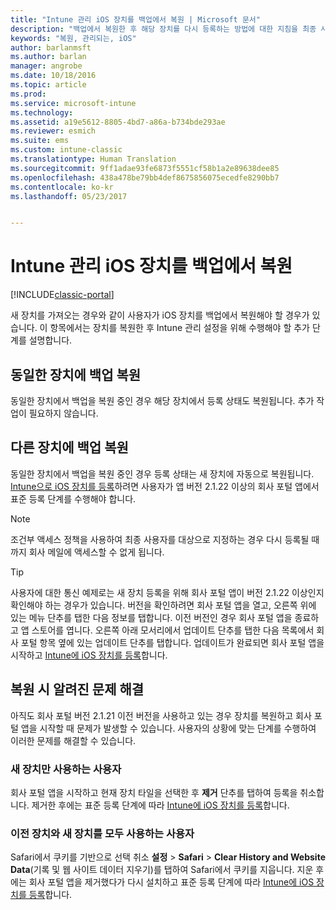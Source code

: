 ```yaml
---
title: "Intune 관리 iOS 장치를 백업에서 복원 | Microsoft 문서"
description: "백업에서 복원한 후 해당 장치를 다시 등록하는 방법에 대한 지침을 최종 사용자에게 제공합니다."
keywords: "복원, 관리되는, iOS"
author: barlanmsft
ms.author: barlan
manager: angrobe
ms.date: 10/18/2016
ms.topic: article
ms.prod: 
ms.service: microsoft-intune
ms.technology: 
ms.assetid: a19e5612-8805-4bd7-a86a-b734bde293ae
ms.reviewer: esmich
ms.suite: ems
ms.custom: intune-classic
ms.translationtype: Human Translation
ms.sourcegitcommit: 9ff1adae93fe6873f5551cf58b1a2e89638dee85
ms.openlocfilehash: 438a478be79bb4def8675856075ecedfe8290bb7
ms.contentlocale: ko-kr
ms.lasthandoff: 05/23/2017


---
```


# <a name="restore-intune-managed-ios-devices-from-backup"></a>Intune 관리 iOS 장치를 백업에서 복원

[!INCLUDE[classic-portal](../includes/classic-portal.md)]

새 장치를 가져오는 경우와 같이 사용자가 iOS 장치를 백업에서 복원해야 할 경우가 있습니다. 이 항목에서는 장치를 복원한 후 Intune 관리 설정을 위해 수행해야 할 추가 단계를 설명합니다.

## <a name="restoring-backups-onto-the-same-device"></a>동일한 장치에 백업 복원

동일한 장치에서 백업을 복원 중인 경우 해당 장치에서 등록 상태도 복원됩니다. 추가 작업이 필요하지 않습니다.

## <a name="restoring-backups-onto-different-devices"></a>다른 장치에 백업 복원

동일한 장치에서 백업을 복원 중인 경우 등록 상태는 새 장치에 자동으로 복원됩니다. [Intune으로 iOS 장치를 등록](/intune-user-help/enroll-your-device-in-intune-ios)하려면 사용자가 앱 버전 2.1.22 이상의 회사 포털 앱에서 표준 등록 단계를 수행해야 합니다.

> [!NOTE]
> 조건부 액세스 정책을 사용하여 최종 사용자를 대상으로 지정하는 경우 다시 등록될 때까지 회사 메일에 액세스할 수 없게 됩니다.

> [!TIP]
> 사용자에 대한 통신 예제로는 새 장치 등록을 위해 회사 포털 앱이 버전 2.1.22 이상인지 확인해야 하는 경우가 있습니다. 버전을 확인하려면 회사 포털 앱을 열고, 오른쪽 위에 있는 메뉴 단추를 탭한 다음 정보를 탭합니다. 이전 버전인 경우 회사 포털 앱을 종료하고 앱 스토어를 엽니다. 오른쪽 아래 모서리에서 업데이트 단추를 탭한 다음 목록에서 회사 포털 항목 옆에 있는 업데이트 단추를 탭합니다. 업데이트가 완료되면 회사 포털 앱을 시작하고 [Intune에 iOS 장치를 등록](/intune-user-help/enroll-your-device-in-intune-ios)합니다.

## <a name="resolving-known-issues-with-restores"></a>복원 시 알려진 문제 해결

아직도 회사 포털 버전 2.1.21 이전 버전을 사용하고 있는 경우 장치를 복원하고 회사 포털 앱을 시작할 때 문제가 발생할 수 있습니다. 사용자의 상황에 맞는 단계를 수행하여 이러한 문제를 해결할 수 있습니다.

### <a name="for-users-who-will-only-use-their-new-device"></a>새 장치만 사용하는 사용자
회사 포털 앱을 시작하고 현재 장치 타일을 선택한 후 __제거__ 단추를 탭하여 등록을 취소합니다. 제거한 후에는 표준 등록 단계에 따라 [Intune에 iOS 장치를 등록](/intune-user-help/enroll-your-device-in-intune-ios)합니다.

### <a name="for-users-who-will-use-both-their-old-and-new-devices"></a>이전 장치와 새 장치를 모두 사용하는 사용자
Safari에서 쿠키를 기반으로 선택 취소 __설정__ > __Safari__ > __Clear History and Website Data__(기록 및 웹 사이트 데이터 지우기)를 탭하여 Safari에서 쿠키를 지웁니다. 지운 후에는 회사 포털 앱을 제거했다가 다시 설치하고 표준 등록 단계에 따라 [Intune에 iOS 장치를 등록](/intune-user-help/enroll-your-device-in-intune-ios)합니다.

